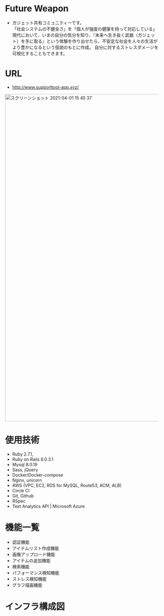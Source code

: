 # Future Weapon
- ガジェット共有コミュニティーです。  
「社会システムの不健全さ」を「個人が強度の健康を持って対応している」現代において、いまの自分の気分を知り、『未来へ生き抜く武器（ガジェット）を手に取る』という体験を作り出せたら、不安定な社会を人々の生活がより豊かになるという仮説のもとに作成。
自分に対するストレスダメージを可視化することもできます。

# URL
- http://www.supporttool-app.xyz/

<img width="1067" alt="スクリーンショット 2021-04-01 15 45 37" src="https://user-images.githubusercontent.com/44368100/113254533-ac4e6000-9301-11eb-8042-d44e0390df09.png">

# 使用技術
- Ruby 2.7.1, 
- Ruby on Rails 6.0.3.1
- Mysql 8.0.19
- Sass, jQuery
- Docker/Docker-compose
- Nginx, unicorn
- AWS (VPC, EC2, RDS for MySQL, Route53, ACM, ALB)
- Circle CI
- Git, Github
- RSpec
- Text Analytics API | Microsoft Azure

# 機能一覧
- 認証機能
- アイテムリスト作成機能
- 画像アップロード機能
- アイテムの追加機能
- 検索機能
- パフォーマンス検知機能
- ストレス検知機能
- グラフ描画機能

# インフラ構成図






